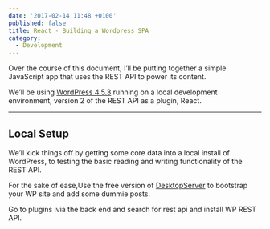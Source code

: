 ```yaml
---
date: '2017-02-14 11:48 +0100'
published: false
title: React - Building a Wordpress SPA
category:
  - Development
---
```

Over the course of this document, I’ll be putting together a simple JavaScript app that uses the REST API to power its content. 

We’ll be using [WordPress 4.5.3](https://wordpress.org/wordpress-4.5.3.zip) running on a local development environment, version 2 of the REST API as a plugin, React. 

---

## Local Setup

We’ll kick things off by getting some core data into a local install of WordPress, to testing the basic reading and writing functionality of the REST API.

For the sake of ease,Use the free version of [DesktopServer](https://serverpress.com/get-desktopserver/) to bootstrap your WP site and add some dummie posts. 

Go to plugins ivia the back end and search for rest api and install WP REST API. 